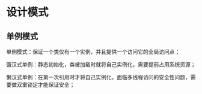 # 设计模式

## 单例模式

单例模式：保证一个类仅有一个实例，并且提供一个访问它的全局访问点；

饿汉式单例：静态初始化，类被加载时就将自己实例化，需要提前占用系统资源；

懒汉式单例：在第一次引用时才将自己实例化，面临多线程访问的安全性问题，需要做双重锁定才能保证安全；